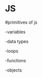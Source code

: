 # JS

#primitives of js

 -variables
 
 -data types
 
 -loops
 
 -functions


  
 -objects
 
 
 
 
 
 
 
 
